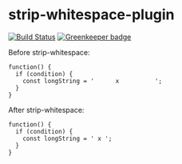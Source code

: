 # strip-whitespace-plugin

[![Build Status](https://travis-ci.org/markis/strip-whitespace-plugin.svg?branch=master)](https://travis-ci.org/markis/strip-whitespace-plugin) [![Greenkeeper badge](https://badges.greenkeeper.io/markis/strip-whitespace-plugin.svg)](https://greenkeeper.io/)

Before strip-whitespace:
```
function() {
  if (condition) {
    const longString = '      x          ';
  }
}
```

After strip-whitespace:
```
function() {
  if (condition) {
    const longString = ' x ';
  }
}
```


